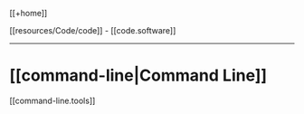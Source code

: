[[+home]]

[[resources/Code/code]] - [[code.software]]

---


# [[command-line|Command Line]]

[[command-line.tools]]